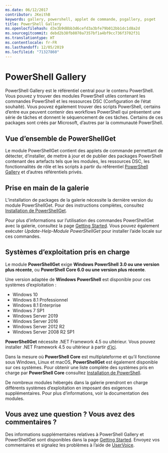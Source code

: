 ```yaml
---
ms.date: 06/12/2017
contributor: JKeithB
keywords: gallery, powershell, applet de commande, psgallery, psget
title: PowerShell Gallery
ms.openlocfilehash: d3e3b9d8bb3d6cefd3a3bfe79b012bb1dc1d8a2d
ms.sourcegitcommit: debd2b38fb8070a7357bf1a4bf9cc736f3702f31
ms.translationtype: HT
ms.contentlocale: fr-FR
ms.lasthandoff: 12/05/2019
ms.locfileid: "71327860"
---
```

# <a name="the-powershell-gallery"></a>PowerShell Gallery

PowerShell Gallery est le référentiel central pour le contenu PowerShell. Vous pouvez y trouver des modules PowerShell utiles contenant les commandes PowerShell et les ressources DSC (Configuration de l’état souhaité).
Vous pouvez également trouver des scripts PowerShell, certains d’entre eux peuvent contenir des workflows PowerShell qui présentent une série de tâches et donnent le séquencement de ces tâches. Certains de ces packages sont créés par Microsoft, d’autres par la communauté PowerShell.

## <a name="powershellget-overview"></a>Vue d’ensemble de PowerShellGet

Le module PowerShellGet contient des applets de commande permettant de détecter, d’installer, de mettre à jour et de publier des packages PowerShell contenant des artefacts tels que les modules, les ressources DSC, les fonctionnalités de rôle et les scripts à partir du référentiel [PowerShell Gallery](https://www.PowerShellGallery.com) et d’autres référentiels privés.

## <a name="getting-started-with-the-gallery"></a>Prise en main de la galerie

L’installation de packages de la galerie nécessite la dernière version du module PowerShellGet.
Pour des instructions complètes, consultez [Installation de PowerShellGet](installing-psget.md).

Pour plus d’informations sur l’utilisation des commandes PowerShellGet avec la galerie, consultez la page [Getting Started](getting-started.md). Vous pouvez également exécuter *Update-Help-Module PowerShellGet* pour installer l’aide locale sur ces commandes.

## <a name="supported-operating-systems"></a>Systèmes d’exploitation pris en charge

Le module **PowerShellGet** exige **Windows PowerShell 3.0 ou une version plus récente**, ou **PowerShell Core 6.0 ou une version plus récente**.

Une version adaptée de **Windows PowerShell** est disponible pour ces systèmes d’exploitation :

- Windows 10
- Windows 8.1 Professionnel
- Windows 8.1 Enterprise
- Windows 7 SP1
- Windows Server 2019
- Windows Server 2016
- Windows Server 2012 R2
- Windows Server 2008 R2 SP1

**PowerShellGet** nécessite .NET Framework 4.5 ou ultérieur. Vous pouvez installer .NET Framework 4.5 ou ultérieur à partir [d’ici](https://msdn.microsoft.com/library/5a4x27ek.aspx).

Dans la mesure où **PowerShell Core** est multiplateforme et qu’il fonctionne sous Windows, Linux et macOS, **PowerShellGet** est également disponible sur ces systèmes. Pour obtenir une liste complète des systèmes pris en charge par **PowerShell Core** consultez [Installation de PowerShell](/powershell/scripting/setup/installing-powershell).

De nombreux modules hébergés dans la galerie prendront en charge différents systèmes d’exploitation en imposant des exigences supplémentaires. Pour plus d’informations, voir la documentation des modules.

## <a name="got-a-question-have-feedback"></a>Vous avez une question ? Vous avez des commentaires ?

Des informations supplémentaires relatives à PowerShell Gallery et PowerShellGet sont disponibles dans la page [Getting Started](getting-started.md). Envoyez vos commentaires et signalez les problèmes à l’aide de [UserVoice](http://windowsserver.uservoice.com/forums/301869-powershell).
